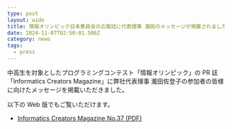 ```yaml
---
type: post
layout: wide
title: 情報オリンピック日本委員会の広報誌に代表理事 瀧田のメッセージが掲載されました
date: 2024-11-07T02:50:01.506Z
category: news
tags:
  - press
---
```


中高生を対象としたプログラミングコンテスト「情報オリンピック」の PR 誌「Informatics Creators Magazine」に弊社代表理事 瀧田佐登子の参加者の皆様に向けたメッセージを掲載いただきました。

以下の Web 版でもご覧いただけます。

* [Informatics Creators Magazine No.37 (PDF)](https://www2.ioi-jp.org/documents/newsletter/NewsletterNo37.pdf)

